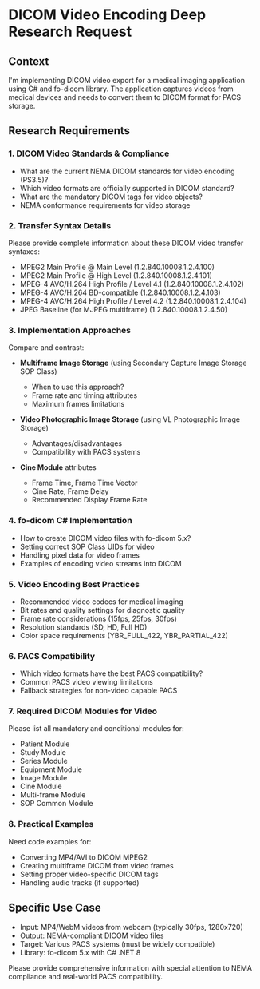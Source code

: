 # DICOM Video Encoding Deep Research Request

## Context
I'm implementing DICOM video export for a medical imaging application using C# and fo-dicom library. The application captures videos from medical devices and needs to convert them to DICOM format for PACS storage.

## Research Requirements

### 1. DICOM Video Standards & Compliance
- What are the current NEMA DICOM standards for video encoding (PS3.5)?
- Which video formats are officially supported in DICOM standard?
- What are the mandatory DICOM tags for video objects?
- NEMA conformance requirements for video storage

### 2. Transfer Syntax Details
Please provide complete information about these DICOM video transfer syntaxes:
- MPEG2 Main Profile @ Main Level (1.2.840.10008.1.2.4.100)
- MPEG2 Main Profile @ High Level (1.2.840.10008.1.2.4.101)
- MPEG-4 AVC/H.264 High Profile / Level 4.1 (1.2.840.10008.1.2.4.102)
- MPEG-4 AVC/H.264 BD-compatible (1.2.840.10008.1.2.4.103)
- MPEG-4 AVC/H.264 High Profile / Level 4.2 (1.2.840.10008.1.2.4.104)
- JPEG Baseline (for MJPEG multiframe) (1.2.840.10008.1.2.4.50)

### 3. Implementation Approaches
Compare and contrast:
- **Multiframe Image Storage** (using Secondary Capture Image Storage SOP Class)
  - When to use this approach?
  - Frame rate and timing attributes
  - Maximum frames limitations
  
- **Video Photographic Image Storage** (using VL Photographic Image Storage)
  - Advantages/disadvantages
  - Compatibility with PACS systems
  
- **Cine Module** attributes
  - Frame Time, Frame Time Vector
  - Cine Rate, Frame Delay
  - Recommended Display Frame Rate

### 4. fo-dicom C# Implementation
- How to create DICOM video files with fo-dicom 5.x?
- Setting correct SOP Class UIDs for video
- Handling pixel data for video frames
- Examples of encoding video streams into DICOM

### 5. Video Encoding Best Practices
- Recommended video codecs for medical imaging
- Bit rates and quality settings for diagnostic quality
- Frame rate considerations (15fps, 25fps, 30fps)
- Resolution standards (SD, HD, Full HD)
- Color space requirements (YBR_FULL_422, YBR_PARTIAL_422)

### 6. PACS Compatibility
- Which video formats have the best PACS compatibility?
- Common PACS video viewing limitations
- Fallback strategies for non-video capable PACS

### 7. Required DICOM Modules for Video
Please list all mandatory and conditional modules for:
- Patient Module
- Study Module  
- Series Module
- Equipment Module
- Image Module
- Cine Module
- Multi-frame Module
- SOP Common Module

### 8. Practical Examples
Need code examples for:
- Converting MP4/AVI to DICOM MPEG2
- Creating multiframe DICOM from video frames
- Setting proper video-specific DICOM tags
- Handling audio tracks (if supported)

## Specific Use Case
- Input: MP4/WebM videos from webcam (typically 30fps, 1280x720)
- Output: NEMA-compliant DICOM video files
- Target: Various PACS systems (must be widely compatible)
- Library: fo-dicom 5.x with C# .NET 8

Please provide comprehensive information with special attention to NEMA compliance and real-world PACS compatibility.